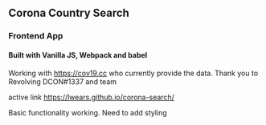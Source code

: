 ## Corona Country Search

### Frontend App

#### Built with Vanilla JS, Webpack and babel

Working with https://cov19.cc who currently provide the data.
Thank you to Revolving DCON#1337 and team

active link https://lwears.github.io/corona-search/

Basic functionality working.
Need to add styling
